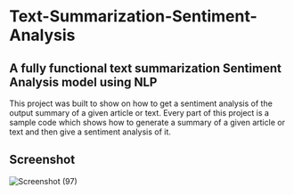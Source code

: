 # Text-Summarization-Sentiment-Analysis

## A fully functional text summarization Sentiment Analysis model using NLP 

This project was built to show on how to get a sentiment analysis of the output summary 
of a given article or text. Every part of this project is a sample code which shows how to 
generate a summary of a given article or text and then give a sentiment analysis of it.

## Screenshot



![Screenshot (97)](https://user-images.githubusercontent.com/71012735/223160221-21fab49b-83ba-4fd8-9153-213680b2c081.png)

